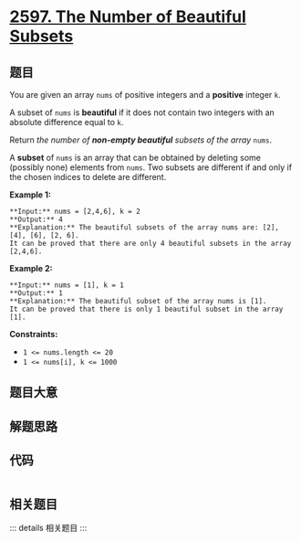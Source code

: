 # [2597. The Number of Beautiful Subsets](https://leetcode.com/problems/the-number-of-beautiful-subsets)

## 题目

You are given an array `nums` of positive integers and a **positive** integer
`k`.

A subset of `nums` is **beautiful** if it does not contain two integers with
an absolute difference equal to `k`.

Return _the number of **non-empty beautiful** subsets of the array_ `nums`.

A **subset** of `nums` is an array that can be obtained by deleting some
(possibly none) elements from `nums`. Two subsets are different if and only if
the chosen indices to delete are different.



**Example 1:**

    
    
    **Input:** nums = [2,4,6], k = 2
    **Output:** 4
    **Explanation:** The beautiful subsets of the array nums are: [2], [4], [6], [2, 6].
    It can be proved that there are only 4 beautiful subsets in the array [2,4,6].
    

**Example 2:**

    
    
    **Input:** nums = [1], k = 1
    **Output:** 1
    **Explanation:** The beautiful subset of the array nums is [1].
    It can be proved that there is only 1 beautiful subset in the array [1].
    



**Constraints:**

  * `1 <= nums.length <= 20`
  * `1 <= nums[i], k <= 1000`


## 题目大意

## 解题思路

## 代码

```javascript

```

## 相关题目

::: details 相关题目
:::
